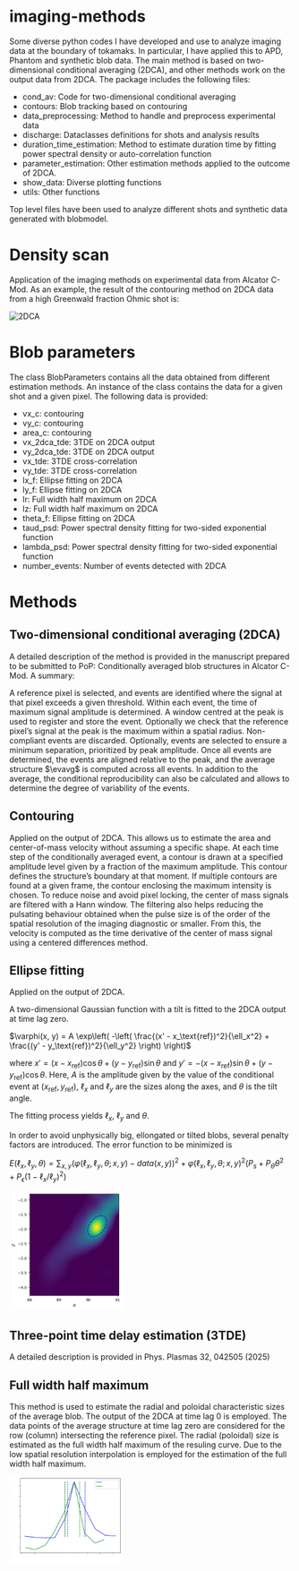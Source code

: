 # imaging-methods
Some diverse python codes I have developed and use to analyze imaging data at the boundary of tokamaks. In particular,
I have applied this to APD, Phantom and synthetic blob data. The main method is based on two-dimensional conditional averaging
(2DCA), and other methods work on the output data from 2DCA. The package includes the following files:
- cond_av: Code for two-dimensional conditional averaging
- contours: Blob tracking based on contouring
- data_preprocessing: Method to handle and preprocess experimental data
- discharge: Dataclasses definitions for shots and analysis results
- duration_time_estimation: Method to estimate duration time by fitting power spectral density or auto-correlation function
- parameter_estimation: Other estimation methods applied to the outcome of 2DCA.
- show_data: Diverse plotting functions
- utils: Other functions

Top level files have been used to analyze different shots and synthetic data generated with blobmodel.

# Density scan
Application of the imaging methods on experimental data from Alcator C-Mod. As an example, the result of the contouring 
method on 2DCA data from a high Greenwald fraction Ohmic shot is:
<td>

<img src="https://github.com/uit-cosmo/phantom/blob/main/presentation/example_contour.gif?raw=true" alt="2DCA" style="max-width: 40%;" />

</td>

# Blob parameters

The class BlobParameters contains all the data obtained from different estimation methods. An instance of the class
contains the data for a given shot and a given pixel. The following data is provided:

- vx_c: contouring
- vy_c: contouring
- area_c: contouring
- vx_2dca_tde: 3TDE on 2DCA output
- vy_2dca_tde: 3TDE on 2DCA output
- vx_tde: 3TDE cross-correlation
- vy_tde: 3TDE cross-correlation
- lx_f: Ellipse fitting on 2DCA
- ly_f: Ellipse fitting on 2DCA
- lr: Full width half maximum on 2DCA
- lz: Full width half maximum on 2DCA
- theta_f: Ellipse fitting on 2DCA
- taud_psd: Power spectral density fitting for two-sided exponential function
- lambda_psd: Power spectral density fitting for two-sided exponential function
- number_events: Number of events detected with 2DCA

# Methods

## Two-dimensional conditional averaging (2DCA)

A detailed description of the method is provided in the manuscript prepared to be submitted to PoP: Conditionally averaged blob structures in Alcator C-Mod.
A summary:

A reference pixel is selected, and events are identified where the signal at that pixel exceeds a given threshold.
Within each event, the time of maximum signal amplitude is determined. A window centred at the peak is used to register 
and store the event. Optionally we check that the reference pixel’s signal at the peak is the maximum within a spatial 
radius. Non-compliant events are discarded. Optionally, events are selected to ensure a minimum separation,
prioritized by peak amplitude. Once all events are determined, the events are aligned relative to the peak,
and the average structure $\evavg$ is computed across all events. In addition to the average, the conditional 
reproducibility can also be calculated and allows to determine the degree of variability of the events.

## Contouring

Applied on the output of 2DCA. This allows us to estimate the area and center-of-mass velocity without assuming
a specific shape. At each time step of the conditionally averaged event, a contour is drawn at a specified amplitude
level given by a fraction of the maximum amplitude. This contour defines the structure’s boundary at that moment. 
If multiple contours are found at a given frame, the contour enclosing the maximum intensity is chosen. To reduce noise 
and avoid pixel locking, the center of mass signals are filtered with a Hann window. The filtering also helps reducing
the pulsating behaviour obtained when the pulse size is of the order of the spatial resolution of the imaging diagnostic
or smaller. From this, the velocity is computed as the time derivative of the center of mass signal using a centered
differences method. 

## Ellipse fitting

Applied on the output of 2DCA. 

A two-dimensional Gaussian function with a tilt is fitted to the 2DCA output at time lag zero.

$\varphi(x, y) = A \exp\left( -\left( \frac{(x' - x_\text{ref})^2}{\ell_x^2} + \frac{(y' - y_\text{ref})^2}{\ell_y^2} \right) \right)$

where $x' = (x - x_\text{ref}) \cos \theta + (y - y_\text{ref}) \sin \theta$ and $y' = -(x - x_\text{ref}) \sin \theta + (y - y_\text{ref}) \cos \theta$. Here, $A$ is the amplitude given by the value of the conditional event at $(x_\text{ref}, y_\text{ref})$, $\ell_x$ and $\ell_y$ are the sizes along the axes, and $\theta$ is the tilt angle.

The fitting process yields $\ell_x$, $\ell_y$ and $\theta$. 

In order to avoid unphysically big, ellongated or tilted blobs, several penalty factors are introduced. The error function to be minimized is

$E(\ell_x, \ell_y, \theta) = \sum_{x, y} (\varphi(\ell_x, \ell_y, \theta; x, y) - data(x, y))^2 + \varphi(\ell_x, \ell_y, \theta; x, y)^2(P_s + P_\theta \theta^2+P_\epsilon(1-\ell_x/\ell_y)^2)$


<img src="https://github.com/uit-cosmo/imaging-methods/blob/main/presentation/example_fit.png?raw=true" alt="2DCA" style="max-width: 40%;" />

## Three-point time delay estimation (3TDE)

A detailed description is provided in Phys. Plasmas 32, 042505 (2025)

## Full width half maximum

This method is used to estimate the radial and poloidal characteristic sizes of the average blob. The output of the 2DCA
at time lag 0 is employed. The data points of the average structure at time lag zero are considered for the row (column)
intersecting the reference pixel. The radial (poloidal) size is estimated as the full width half maximum  of the
resuling curve. Due to the low spatial resolution interpolation is employed for the estimation of the full width half maximum.


<img src="https://github.com/uit-cosmo/imaging-methods/blob/main/presentation/fwhm_example.png?raw=true" alt="2DCA" style="max-width: 40%;" />
